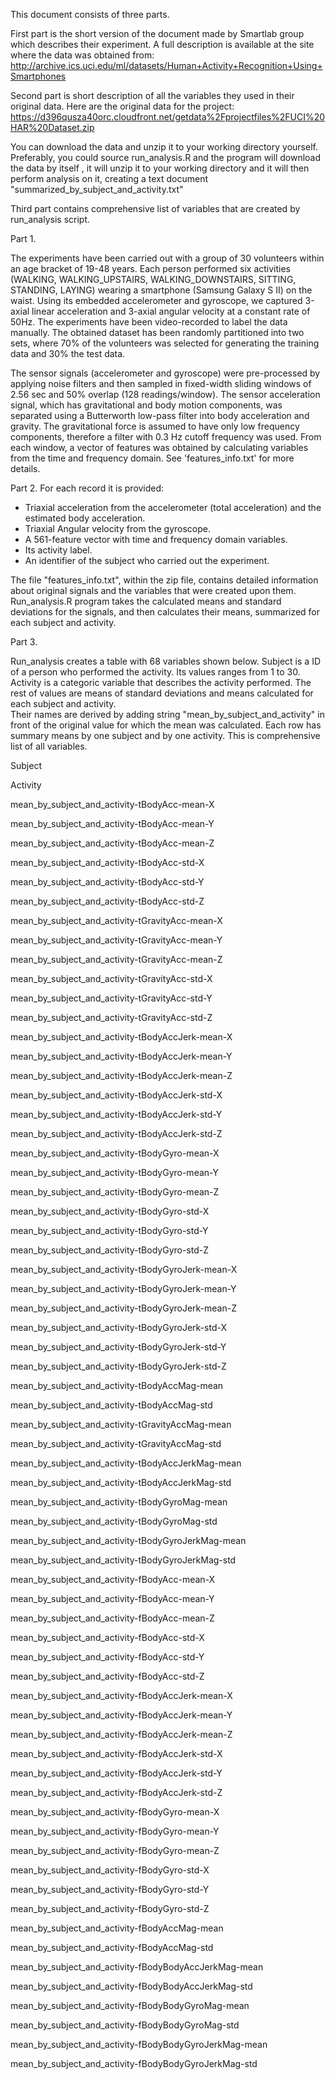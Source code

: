 This document consists of three parts. 

First part is the short version of the document made by Smartlab group which describes their experiment. 
A full description is available at the site where the data was obtained from: 
http://archive.ics.uci.edu/ml/datasets/Human+Activity+Recognition+Using+Smartphones 

Second part is short description of all the variables they used in their original data.
Here are the original data for the project: 
https://d396qusza40orc.cloudfront.net/getdata%2Fprojectfiles%2FUCI%20HAR%20Dataset.zip 

You can download the data and unzip it to your working directory yourself. 
Preferably, you could  source run_analysis.R and  the program will download the data by itself ,
it will unzip it to your working directory and it will then  perform  analysis on it,
creating a text document "summarized_by_subject_and_activity.txt"



Third part contains comprehensive list of variables that are created by run_analysis script.   

Part 1.


The experiments have been carried out with a group of 30 volunteers within an age bracket of 19-48 years. Each person performed six activities (WALKING, WALKING_UPSTAIRS, WALKING_DOWNSTAIRS, SITTING, STANDING, LAYING) wearing a smartphone (Samsung Galaxy S II) on
 the waist. Using its embedded accelerometer and gyroscope, we captured 3-axial linear acceleration and 3-axial angular velocity at a constant rate of 50Hz. The experiments have been video-recorded to label the data manually. The obtained dataset has been randomly partitioned into two 
sets, where 70% of the volunteers was selected for generating the training data and 30% the test data. 

The sensor signals (accelerometer and gyroscope) were pre-processed by applying noise filters and then sampled in fixed-width sliding windows of 2.56 sec and 50% overlap (128 readings/window). The sensor acceleration signal, which has gravitational and body motion components, 
was separated using a Butterworth low-pass filter into body acceleration and gravity. The gravitational force is assumed to have only low frequency components, therefore a filter with 0.3 Hz cutoff frequency was used. From each window, a vector of features was obtained by calculating 
variables from the time and frequency domain. See 'features_info.txt' for more details. 

Part 2.
For each record it is provided:


- Triaxial acceleration from the accelerometer (total acceleration) and the estimated body acceleration.
- Triaxial Angular velocity from the gyroscope. 
- A 561-feature vector with time and frequency domain variables. 
- Its activity label. 
- An identifier of the subject who carried out the experiment.

The file "features_info.txt", within the zip file, contains detailed information about original signals and the variables that were created upon them. Run_analysis.R program takes the calculated means and standard deviations for the signals, and then calculates their means, summarized for each subject and activity.    

Part 3.

Run_analysis creates a table with 68 variables shown below. 
Subject is a ID of a person who performed the activity. Its values ranges from 1 to 30.
Activity is a categoric variable that describes the activity performed. 
The rest of values are means of  standard deviations and means calculated for each subject and activity.  
Their names are derived by adding string  "mean_by_subject_and_activity" in front of the original value for which
the mean was calculated. 
Each row has  summary means by one subject and by one activity.
This is comprehensive list of all variables. 

Subject

Activity

mean_by_subject_and_activity-tBodyAcc-mean-X

mean_by_subject_and_activity-tBodyAcc-mean-Y

mean_by_subject_and_activity-tBodyAcc-mean-Z

mean_by_subject_and_activity-tBodyAcc-std-X

mean_by_subject_and_activity-tBodyAcc-std-Y

mean_by_subject_and_activity-tBodyAcc-std-Z

mean_by_subject_and_activity-tGravityAcc-mean-X

mean_by_subject_and_activity-tGravityAcc-mean-Y

mean_by_subject_and_activity-tGravityAcc-mean-Z

mean_by_subject_and_activity-tGravityAcc-std-X

mean_by_subject_and_activity-tGravityAcc-std-Y

mean_by_subject_and_activity-tGravityAcc-std-Z

mean_by_subject_and_activity-tBodyAccJerk-mean-X

mean_by_subject_and_activity-tBodyAccJerk-mean-Y

mean_by_subject_and_activity-tBodyAccJerk-mean-Z

mean_by_subject_and_activity-tBodyAccJerk-std-X

mean_by_subject_and_activity-tBodyAccJerk-std-Y

mean_by_subject_and_activity-tBodyAccJerk-std-Z

mean_by_subject_and_activity-tBodyGyro-mean-X

mean_by_subject_and_activity-tBodyGyro-mean-Y

mean_by_subject_and_activity-tBodyGyro-mean-Z

mean_by_subject_and_activity-tBodyGyro-std-X

mean_by_subject_and_activity-tBodyGyro-std-Y

mean_by_subject_and_activity-tBodyGyro-std-Z

mean_by_subject_and_activity-tBodyGyroJerk-mean-X

mean_by_subject_and_activity-tBodyGyroJerk-mean-Y

mean_by_subject_and_activity-tBodyGyroJerk-mean-Z

mean_by_subject_and_activity-tBodyGyroJerk-std-X

mean_by_subject_and_activity-tBodyGyroJerk-std-Y

mean_by_subject_and_activity-tBodyGyroJerk-std-Z

mean_by_subject_and_activity-tBodyAccMag-mean

mean_by_subject_and_activity-tBodyAccMag-std

mean_by_subject_and_activity-tGravityAccMag-mean

mean_by_subject_and_activity-tGravityAccMag-std

mean_by_subject_and_activity-tBodyAccJerkMag-mean

mean_by_subject_and_activity-tBodyAccJerkMag-std

mean_by_subject_and_activity-tBodyGyroMag-mean

mean_by_subject_and_activity-tBodyGyroMag-std

mean_by_subject_and_activity-tBodyGyroJerkMag-mean

mean_by_subject_and_activity-tBodyGyroJerkMag-std

mean_by_subject_and_activity-fBodyAcc-mean-X

mean_by_subject_and_activity-fBodyAcc-mean-Y

mean_by_subject_and_activity-fBodyAcc-mean-Z

mean_by_subject_and_activity-fBodyAcc-std-X

mean_by_subject_and_activity-fBodyAcc-std-Y

mean_by_subject_and_activity-fBodyAcc-std-Z

mean_by_subject_and_activity-fBodyAccJerk-mean-X

mean_by_subject_and_activity-fBodyAccJerk-mean-Y

mean_by_subject_and_activity-fBodyAccJerk-mean-Z

mean_by_subject_and_activity-fBodyAccJerk-std-X

mean_by_subject_and_activity-fBodyAccJerk-std-Y

mean_by_subject_and_activity-fBodyAccJerk-std-Z

mean_by_subject_and_activity-fBodyGyro-mean-X

mean_by_subject_and_activity-fBodyGyro-mean-Y

mean_by_subject_and_activity-fBodyGyro-mean-Z

mean_by_subject_and_activity-fBodyGyro-std-X

mean_by_subject_and_activity-fBodyGyro-std-Y

mean_by_subject_and_activity-fBodyGyro-std-Z

mean_by_subject_and_activity-fBodyAccMag-mean

mean_by_subject_and_activity-fBodyAccMag-std

mean_by_subject_and_activity-fBodyBodyAccJerkMag-mean

mean_by_subject_and_activity-fBodyBodyAccJerkMag-std

mean_by_subject_and_activity-fBodyBodyGyroMag-mean

mean_by_subject_and_activity-fBodyBodyGyroMag-std

mean_by_subject_and_activity-fBodyBodyGyroJerkMag-mean

mean_by_subject_and_activity-fBodyBodyGyroJerkMag-std
